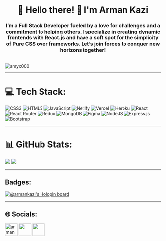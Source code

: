 <h1 align="center">💫 Hello there! 👋 I'm Arman Kazi</h1>
<h3 align="center">I’m a Full Stack Developer fueled by a love for challenges and a commitment to helping others. I specialize in creating dynamic frontends with React.js and have a soft spot for the simplicity of Pure CSS over frameworks. Let’s join forces to conquer new horizons together!</h3><br/>

<img align="center" src="https://user-images.githubusercontent.com/104687128/222054378-2df8d511-83d2-4929-a94e-4482922cd131.png" alt="amyx000" />

---
# 💻 Tech Stack:
![CSS3](https://img.shields.io/badge/css3-%231572B6.svg?style=flat&logo=css3&logoColor=white) ![HTML5](https://img.shields.io/badge/html5-%23E34F26.svg?style=flat&logo=html5&logoColor=white) ![JavaScript](https://img.shields.io/badge/javascript-%23323330.svg?style=flat&logo=javascript&logoColor=%23F7DF1E) ![Netlify](https://img.shields.io/badge/netlify-%23000000.svg?style=flat&logo=netlify&logoColor=#00C7B7) ![Vercel](https://img.shields.io/badge/vercel-%23000000.svg?style=flat&logo=vercel&logoColor=white) ![Heroku](https://img.shields.io/badge/heroku-%23430098.svg?style=flat&logo=heroku&logoColor=white) ![React](https://img.shields.io/badge/react-%2320232a.svg?style=flat&logo=react&logoColor=%2361DAFB) ![React Router](https://img.shields.io/badge/React_Router-CA4245?style=flat&logo=react-router&logoColor=white) ![Redux](https://img.shields.io/badge/redux-%23593d88.svg?style=flat&logo=redux&logoColor=white) ![MongoDB](https://img.shields.io/badge/MongoDB-%234ea94b.svg?style=flat&logo=mongodb&logoColor=white) 	![Figma](https://img.shields.io/badge/figma-%23F24E1E.svg?style=flat&logo=figma&logoColor=white) ![NodeJS](https://img.shields.io/badge/node.js-6DA55F?style=flat&logo=node.js&logoColor=white) ![Express.js](https://img.shields.io/badge/express.js-%23404d59.svg?style=flat&logo=express&logoColor=%2361DAFB) ![Bootstrap](https://img.shields.io/badge/bootstrap-%23563D7C.svg?style=flat&logo=bootstrap&logoColor=white)

---
# 📊 GitHub Stats:
![](https://github-readme-stats.vercel.app/api?username=Amyx000&theme=flag-india&hide_border=false&include_all_commits=false&count_private=true)
![](https://github-readme-streak-stats.herokuapp.com/?user=Amyx000&theme=flag-india&hide_border=false)<br/>

---

## Badges:
[![@armankazi's Holopin board](https://holopin.io/api/user/board?user=armankazi)](https://holopin.io/@armankazi)

---

## 🌐 Socials:
<a href="https://twitter.com/armankazi111" target="_blank"><img align="center" src="https://cdn-icons-png.flaticon.com/512/733/733579.png" alt="armankazi111" height="40" width="40" /></a>
<a href="https://www.linkedin.com/in/armankazi" target="_blank"><img align="center" src="https://cdn-icons-png.flaticon.com/512/2111/2111499.png" alt="" height="40" width="40" /></a>
<a href="https://stackoverflow.com/users/9728909/arman-kazi" target="_blank"><img align="center" src="https://cdn-icons-png.flaticon.com/512/2111/2111628.png" alt="" height="40" width="40" /></a>
</p>
